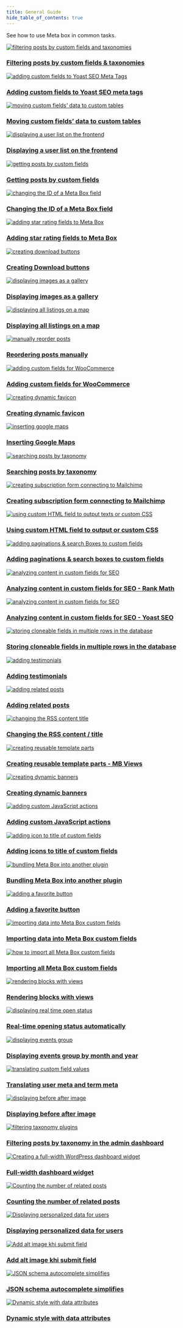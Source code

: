 ```yaml
---
title: General Guide
hide_table_of_contents: true
---
```


See how to use Meta box in common tasks.

<div className="category_wrap">
<div className="tutorials_category tutorials_category--new">

[![filtering posts by custom fields and taxonomies](./thumbnails/guide-1.png) <h3 class="items_titles">Filtering posts by custom fields & taxonomies</h3>](/tutorials/filter-posts-by-custom-fields-taxonomies/)

[![adding custom fields to Yoast SEO Meta Tags](./thumbnails/guide-2.png) <h3 class="items_titles">Adding custom fields to Yoast SEO meta tags</h3>](/tutorials/add-custom-fields-to-yoast-seo/)

[![moving custom fields’ data to custom tables](./thumbnails/guide-3.png) <h3 class="items_titles">Moving custom fields’ data to custom tables</h3>](/tutorials/move-data-to-custom-tables/)

[![displaying a user list on the frontend](./thumbnails/guide-4.png) <h3 class="items_titles">Displaying a user list on the frontend</h3>](/tutorials/display-users-list/)

[![getting posts by custom fields](./thumbnails/guide-5.png) <h3 class="items_titles">Getting posts by custom fields</h3>](/tutorials/get-posts-by-custom-fields/)

[![changing the ID of a Meta Box field](./thumbnails/guide-6.png) <h3 class="items_titles">Changing the ID of a Meta Box field</h3>](/tutorials/change-id-meta-box-field/)

[![adding star rating fields to Meta Box](./thumbnails/guide-7.png) <h3 class="items_titles">Adding star rating fields to Meta Box</h3>](/tutorials/add-star-rating-fields/)

[![creating download buttons](./thumbnails/guide-8.png) <h3 class="items_titles">Creating Download buttons</h3>](/tutorials/create-download-button/)

[![displaying images as a gallery](./thumbnails/guide-9.png) <h3 class="items_titles">Displaying images as a gallery</h3>](/tutorials/display-images-as-gallery/)

[![displaying all listings on a map](./thumbnails/guide-10.png) <h3 class="items_titles">Displaying all listings on a map</h3>](/tutorials/display-listings-on-map/)

[![manually reorder posts](./thumbnails/guide-11.png) <h3 class="items_titles">Reordering posts manually</h3>](/tutorials/reorder-posts-manually-by-custom-fields/)

[![adding custom fields for WooCommerce](./thumbnails/guide-12.png) <h3 class="items_titles">Adding custom fields for WooCommerce</h3>](/tutorials/add-custom-fields-woocommerce/)

[![creating dynamic favicon](./thumbnails/guide-13.png) <h3 class="items_titles">Creating dynamic favicon</h3>](/tutorials/create-dynamic-favicon/)

[![inserting google maps](./thumbnails/guide-14.png) <h3 class="items_titles">Inserting Google Maps</h3>](/tutorials/insert-google-maps/)

[![searching posts by taxonomy](./thumbnails/guide-15.png) <h3 class="items_titles">Searching posts by taxonomy</h3>](/tutorials/search-posts-by-taxonomy/)

[![creating subscription form connecting to Mailchimp](./thumbnails/guide-16.png) <h3 class="items_titles">Creating subscription form connecting to Mailchimp</h3>](/tutorials/create-subscription-form-connect-to-mailchimp/)

[![using custom HTML field to output texts or custom CSS](./thumbnails/guide-17.png) <h3 class="items_titles">Using custom HTML field to output or custom CSS</h3>](/tutorials/create-notification-custom-html-field/)

[![adding paginations & search Boxes to custom fields ](./thumbnails/guide-18.png) <h3 class="items_titles">Adding paginations & search boxes to custom fields </h3>](/tutorials/add-paginations-search-boxes/)

[![analyzing content in custom fields for SEO](./thumbnails/guide-19.png) <h3 class="items_titles">Analyzing content in custom fields for SEO - Rank Math</h3>](/tutorials/analyze-content-seo-rank-math/)

[![analyzing content in custom fields for SEO](./thumbnails/guide-20.png) <h3 class="items_titles">Analyzing content in custom fields for SEO - Yoast SEO</h3>](/tutorials/analyze-content-yoast-seo/)

[![storing cloneable fields in multiple rows in the database](./thumbnails/guide-21.png) <h3 class="items_titles">Storing cloneable fields in multiple rows in the database</h3>](/tutorials/store-cloneable-fields/)

[![adding testimonials](./thumbnails/guide-22.png) <h3 class="items_titles">Adding testimonials</h3>](/tutorials/add-testimonials/)

[![adding related posts](./thumbnails/guide-23.png) <h3 class="items_titles">Adding related posts</h3>](/tutorials/add-related-posts/)

[![changing the RSS content title](./thumbnails/guide-24.png) <h3 class="items_titles">Changing the RSS content / title</h3>](/tutorials/change-rss-content/)

[![creating reusable template parts](./thumbnails/guide-25.png) <h3 class="items_titles">Creating reusable template parts - MB Views</h3>](/tutorials/create-reusable-template-parts/)

[![creating dynamic banners](./thumbnails/guide-26.png) <h3 class="items_titles">Creating dynamic banners</h3>](/tutorials/create-dynamic-banners/)

[![adding custom JavaScript actions](./thumbnails/guide-27.png) <h3 class="items_titles">Adding custom JavaScript actions</h3>](/tutorials/add-javascript-actions-button-field/)

[![adding icon to title of custom fields](./thumbnails/guide-28.png) <h3 class="items_titles">Adding icons to title of custom fields</h3>](/tutorials/add-icons-title-custom-fields/)

[![bundling Meta Box into another plugin](./thumbnails/guide-29.png) <h3 class="items_titles">Bundling Meta Box into another plugin</h3>](/tutorials/bundle-meta-box-into-another-plugin/)

[![adding a favorite button](./thumbnails/guide-31.png) <h3 class="items_titles">Adding a favorite button</h3>](/tutorials/add-favorite-button/)

[![importing data into Meta Box custom fields](./thumbnails/guide-38.png) <h3 class="items_titles">Importing data into Meta Box custom fields</h3>](/tutorials/import-data-meta-box-custom-fields/)

[![how to import all Meta Box custom fields](./thumbnails/guide-39.png) <h3 class="items_titles">Importing all Meta Box custom fields</h3>](/tutorials/import-all-meta-box-custom-fields/)

[![rendering blocks with views](./thumbnails/guide-40.png) <h3 class="items_titles">Rendering blocks with views</h3>](/tutorials/render-block-with-view/)

[![displaying real time open status](./thumbnails/view-20.png) <h3 class="items_titles">Real-time opening status automatically</h3>](/tutorials/realtime-opening-status-automatically/)

[![displaying events group](./thumbnails/case-40.png) <h3 class="items_titles">Displaying events group by month and year</h3>](/tutorials/display-events-group-by-month-year/)

[![translating custom field values](./thumbnails/guide-41.png) <h3 class="items_titles">Translating user meta and term meta</h3>](/tutorials/translate-meta-box-custom-field-values-for-users-taxonomies-wpml/)

[![displaying before after image](./thumbnails/guide-42.png) <h3 class="items_titles">Displaying before after image</h3>](/tutorials/display-before-after-images/)

[![filtering taxonomy plugins](./thumbnails/guide-43.png) <h3 class="items_titles">Filtering posts by taxonomy in the admin dashboard</h3>](/tutorials/filter-posts-by-taxonomy-in-admin-dashboard/)

[![Creating a full-width WordPress dashboard widget](./thumbnails/guide-44.png) <h3 class="items_titles">Full-width dashboard widget</h3>](/tutorials/create-full-width-wordpress-dashboard-widget/)

[![Counting the number of related posts](./thumbnails/guide-45.png) <h3 class="items_titles">Counting the number of related posts</h3>](/tutorials/count-related-posts-mb-views/)

[![Displaying personalized data for users](./thumbnails/guide-46.png) <h3 class="items_titles">Displaying personalized data for users</h3>](/tutorials/display-personalized-data-for-users/)

[![Add alt image khi submit field](./thumbnails/guide-47.png) <h3 class="items_titles">Add alt image khi submit field</h3>](/tutorials/add-alt-text-automatically/)

[![JSON schema autocomplete simplifies](./thumbnails/guide-48.png) <h3 class="items_titles">JSON schema autocomplete simplifies</h3>](/tutorials/json-schema-autocomplete/)

[![Dynamic style with data attributes](./thumbnails/guide-49.png) <h3 class="items_titles">Dynamic style with data attributes</h3>](/tutorials/dynamic-styling-with-data-attributes)

</div>
</div>

